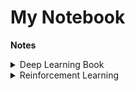 # My Notebook

**Notes**

<details>
<summary>Deep Learning Book</summary>
<a href="http://fiveeyes.github.io/learning/2017/03/15/Deep-Learning-Book-5.html">Chapter 5</a>
<a href="http://fiveeyes.github.io/learning/2017/03/16/Deep-Learning-Book-6.html">Chapter 6</a>
<a href="http://fiveeyes.github.io/learning/2017/06/17/Deep-Learning-Book-7.html">Chapter 7</a>
<a href="http://fiveeyes.github.io/learning/2017/07/04/Deep-Learning-Book-8.html">Chapter 8</a>
<a href="http://fiveeyes.github.io/learning/2017/08/09/Deep-Learning-Book-9.html">Chapter 9</a>
<a href="http://fiveeyes.github.io/learning/2017/09/16/Deep-Learning-Book-10.html">Chapter 10</a>
<a href="http://fiveeyes.github.io/learning/2017/10/19/Deep-Learning-Book-11.html">Chapter 11</a>
<a href="http://fiveeyes.github.io/learning/2017/11/02/Deep-Learning-Book-12.html">Chapter 12</a>
<a href="http://fiveeyes.github.io/learning/2017/11/03/Deep-Learning-Book-13.html">Chapter 13</a>
<a href="http://fiveeyes.github.io/learning/2017/11/06/Deep-Learning-Book-14.html">Chapter 14</a>
<a href="http://fiveeyes.github.io/learning/2017/11/09/Deep-Learning-Book-15.html">Chapter 15</a>
<a href="http://fiveeyes.github.io/learning/2017/11/19/Deep-Learning-Book-16.html">Chapter 16</a>
<a href="http://fiveeyes.github.io/learning/2017/12/02/Deep-Learning-Book-17.html">Chapter 17</a>
<a href="http://fiveeyes.github.io/learning/2017/12/10/Deep-Learning-Book-18.html">Chapter 18</a>
<a href="http://fiveeyes.github.io/learning/2017/12/27/Deep-Learning-Book-19.html">Chapter 19</a>
<a href="http://fiveeyes.github.io/learning/2018/01/11/Deep-Learning-Book-20.html">Chapter 20</a>
</details>

<details>
<summary>Reinforcement Learning</summary>
<a href="http://fiveeyes.github.io/learning/2018/03/10/Sutton-Book-1.html">Chapter 1</a>
<a href="http://fiveeyes.github.io/learning/2018/03/12/Sutton-Book-2.html">Chapter 2</a>
<a href="http://fiveeyes.github.io/learning/2018/03/14/Sutton-Book-3.html">Chapter 3</a>
<a href="http://fiveeyes.github.io/learning/2018/05/05/Sutton-Book-4.html">Chapter 4</a>
<a href="http://fiveeyes.github.io/learning/2018/05/25/Sutton-Book-5.html">Chapter 5</a>
<a href="http://fiveeyes.github.io/learning/2018/05/30/Sutton-Book-6.html">Chapter 6</a>
<a href="http://fiveeyes.github.io/learning/2018/06/05/Sutton-Book-7.html">Chapter 7</a>
<a href="http://fiveeyes.github.io/learning/2018/06/20/Sutton-Book-8.html">Chapter 8</a>
<a href="http://fiveeyes.github.io/learning/2018/10/25/Sutton-Book-9.html">Chapter 9</a>
<a href="http://fiveeyes.github.io/learning/2019/01/31/Sutton-Book-10.html">Chapter 10</a>
<a href="http://fiveeyes.github.io/learning/2019/03/22/Sutton-Book-11.html">Chapter 11</a>
<a href="http://fiveeyes.github.io/learning/2019/05/05/Sutton-Book-12.html">Chapter 12</a>
<a href="http://fiveeyes.github.io/learning/2019/05/08/Sutton-Book-13.html">Chapter 13</a>
<a href="http://fiveeyes.github.io/learning/2019/05/09/Sutton-Book-14.html">Chapter 14</a>
<a href="http://fiveeyes.github.io/learning/2019/05/12/Sutton-Book-15.html">Chapter 15</a>
<a href="http://fiveeyes.github.io/learning/2019/05/15/Sutton-Book-16.html">Chapter 16</a>
<a href="http://fiveeyes.github.io/learning/2019/05/18/Sutton-Book-17.html">Chapter 17</a>
<a href="http://fiveeyes.github.io/learning/2019/05/08/Sutton-Book-models.html">Models</a>
</details>
